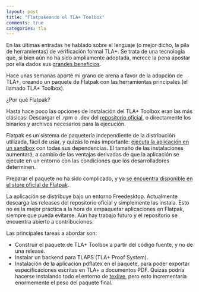 ```yaml
---
layout: post
title: "Flatpakeando el TLA+ Toolbox"
comments: true
categories: tla
---
```


En las últimas entradas he hablado sobre el lenguaje (o mejor dicho, la pila de herramientas) de verificación formal TLA+. Se trata de una tecnología que, si bien aún no ha sido ampliamente adoptada, merece la pena apostar por ella dados sus [grandes beneficios](https://www.hillelwayne.com/post/augmenting-agile/).

Hace unas semanas aporté mi grano de arena a favor de la adopción de TLA+, creando un paquete de Flatpak con las herramientas principales (el llamado TLA+ Toolbox).

¿Por qué Flatpak?

Hasta hace poco las opciones de instalación del TLA+ Toolbox eran las más clásicas: Descargar el .rpm o .dev del [repositorio oficial](https://github.com/tlaplus/tlaplus/releases), o directamente los binarios y archivos necesarios para la ejecución.

Flatpak es un sistema de paquetería independiente de la distribución utilizada, fácil de usar, y quizás lo más importante: [ejecuta la aplicación en un sandbox](https://flatpak.org/faq/) con todas sus dependencias. El tamaño de las instalaciones aumentará, a cambio de las ventajas derivadas de que la aplicación se ejecute en un entorno con las condiciones que los desarrolladores determinen.

Preparar el paquete no ha sido complicado, y ya [se encuentra disponible en el store oficial de Flatpak](https://flathub.org/apps/details/org.lamport.tla.toolbox). 

La aplicación se distribuye bajo un entorno Freedesktop. Actualmente descarga las releases del repositorio oficial y simplemente las instala. Esto no es la mejor práctica a la hora de empaquetar aplicaciones en Flatpak, siempre que pueda evitarse. Aún hay trabajo futuro y el repositorio se encuentra abierto a contribuciones. 

Las principales tareas a abordar son:
- Construir el paquete de TLA+ Toolbox a partir del código fuente, y no de una release.
- Instalar un backend para TLAPS (TLA+ Proof System).
- Instalación de la aplicación pdflatex en el paquete, para poder exportar especificaciones escritas en TLA+ a documentos PDF. Quizás podría hacerse instalando todo el entorno de [texlive](https://github.com/flathub/org.freedesktop.Sdk.Extension.texlive), pero esto incrementaría enormemente el peso del paquete final.